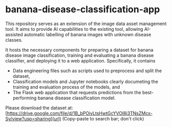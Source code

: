 # banana-disease-classification-app

This repository serves as an extension of the image data asset management tool. It aims to provide AI capabilities to the existing tool, allowing AI-assisted automatic labelling of banana images with unknown disease classes.

It hosts the necessary components for preparing a dataset for banana disease image classification, training and evaluating a banana disease classifier, and deploying it to a web application. Specifically, it contains
  - Data engineering files such as scripts used to preprocess and split the dataset,
  - Classification models and Jupyter notebooks clearly documeting the training and evaluation process of the models, and
  - The Flask web application that requests predictions from the best-performing banana disease classification model.
    
Please download the dataset at: 
[https://drive.google.com/file/d/1B_bPOivLtsHwtGcYVOl8i3TNsZMcx-Sy/view?usp=sharing](url) (Copy-paste to search bar; don't click)



